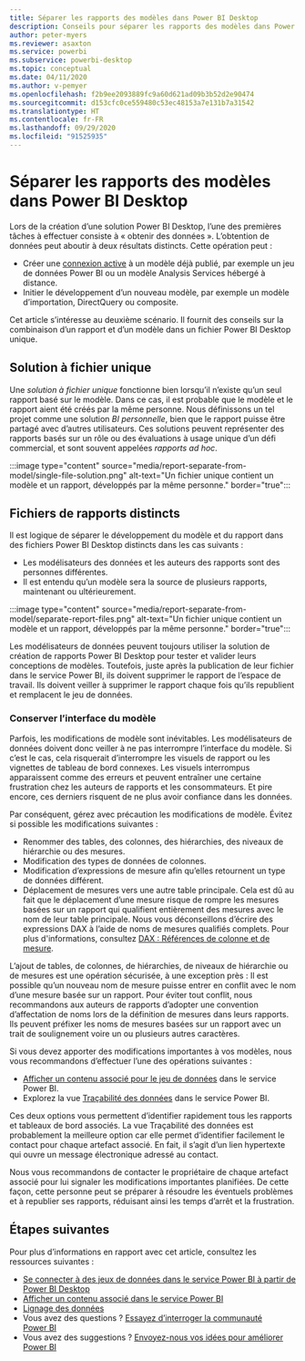 ```yaml
---
title: Séparer les rapports des modèles dans Power BI Desktop
description: Conseils pour séparer les rapports des modèles dans Power BI Desktop.
author: peter-myers
ms.reviewer: asaxton
ms.service: powerbi
ms.subservice: powerbi-desktop
ms.topic: conceptual
ms.date: 04/11/2020
ms.author: v-pemyer
ms.openlocfilehash: f2b9ee2093889fc9a60d621ad09b3b52d2e90474
ms.sourcegitcommit: d153cfc0ce559480c53ec48153a7e131b7a31542
ms.translationtype: HT
ms.contentlocale: fr-FR
ms.lasthandoff: 09/29/2020
ms.locfileid: "91525935"
---
```

# <a name="separate-reports-from-models-in-power-bi-desktop"></a>Séparer les rapports des modèles dans Power BI Desktop

Lors de la création d’une solution Power BI Desktop, l’une des premières tâches à effectuer consiste à « obtenir des données ». L’obtention de données peut aboutir à deux résultats distincts. Cette opération peut :

- Créer une [connexion active](../connect-data/desktop-report-lifecycle-datasets.md) à un modèle déjà publié, par exemple un jeu de données Power BI ou un modèle Analysis Services hébergé à distance.
- Initier le développement d’un nouveau modèle, par exemple un modèle d’importation, DirectQuery ou composite.

Cet article s’intéresse au deuxième scénario. Il fournit des conseils sur la combinaison d’un rapport et d’un modèle dans un fichier Power BI Desktop unique.

## <a name="single-file-solution"></a>Solution à fichier unique

Une _solution à fichier unique_ fonctionne bien lorsqu’il n’existe qu’un seul rapport basé sur le modèle. Dans ce cas, il est probable que le modèle et le rapport aient été créés par la même personne. Nous définissons un tel projet comme une solution _BI personnelle_, bien que le rapport puisse être partagé avec d’autres utilisateurs. Ces solutions peuvent représenter des rapports basés sur un rôle ou des évaluations à usage unique d’un défi commercial, et sont souvent appelées _rapports ad hoc_.

:::image type="content" source="media/report-separate-from-model/single-file-solution.png" alt-text="Un fichier unique contient un modèle et un rapport, développés par la même personne." border="true":::

## <a name="separate-report-files"></a>Fichiers de rapports distincts

Il est logique de séparer le développement du modèle et du rapport dans des fichiers Power BI Desktop distincts dans les cas suivants :

- Les modélisateurs des données et les auteurs des rapports sont des personnes différentes.
- Il est entendu qu’un modèle sera la source de plusieurs rapports, maintenant ou ultérieurement.

:::image type="content" source="media/report-separate-from-model/separate-report-files.png" alt-text="Un fichier unique contient un modèle et un rapport, développés par la même personne." border="true":::

Les modélisateurs de données peuvent toujours utiliser la solution de création de rapports Power BI Desktop pour tester et valider leurs conceptions de modèles. Toutefois, juste après la publication de leur fichier dans le service Power BI, ils doivent supprimer le rapport de l’espace de travail. Ils doivent veiller à supprimer le rapport chaque fois qu’ils republient et remplacent le jeu de données.

### <a name="preserve-the-model-interface"></a>Conserver l’interface du modèle

Parfois, les modifications de modèle sont inévitables. Les modélisateurs de données doivent donc veiller à ne pas interrompre l’interface du modèle. Si c’est le cas, cela risquerait d’interrompre les visuels de rapport ou les vignettes de tableau de bord connexes. Les visuels interrompus apparaissent comme des erreurs et peuvent entraîner une certaine frustration chez les auteurs de rapports et les consommateurs. Et pire encore, ces derniers risquent de ne plus avoir confiance dans les données.

Par conséquent, gérez avec précaution les modifications de modèle. Évitez si possible les modifications suivantes :

- Renommer des tables, des colonnes, des hiérarchies, des niveaux de hiérarchie ou des mesures.
- Modification des types de données de colonnes.
- Modification d’expressions de mesure afin qu’elles retournent un type de données différent.
- Déplacement de mesures vers une autre table principale. Cela est dû au fait que le déplacement d’une mesure risque de rompre les mesures basées sur un rapport qui qualifient entièrement des mesures avec le nom de leur table principale. Nous vous déconseillons d’écrire des expressions DAX à l’aide de noms de mesures qualifiés complets. Pour plus d'informations, consultez [DAX : Références de colonne et de mesure](dax-column-measure-references.md).

L’ajout de tables, de colonnes, de hiérarchies, de niveaux de hiérarchie ou de mesures est une opération sécurisée, à une exception près : Il est possible qu’un nouveau nom de mesure puisse entrer en conflit avec le nom d’une mesure basée sur un rapport. Pour éviter tout conflit, nous recommandons aux auteurs de rapports d’adopter une convention d’affectation de noms lors de la définition de mesures dans leurs rapports. Ils peuvent préfixer les noms de mesures basées sur un rapport avec un trait de soulignement voire un ou plusieurs autres caractères.

Si vous devez apporter des modifications importantes à vos modèles, nous vous recommandons d’effectuer l’une des opérations suivantes :

- [Afficher un contenu associé pour le jeu de données](../consumer/end-user-related.md) dans le service Power BI.
- Explorez la vue [Traçabilité des données](../collaborate-share/service-data-lineage.md) dans le service Power BI.

Ces deux options vous permettent d’identifier rapidement tous les rapports et tableaux de bord associés. La vue Traçabilité des données est probablement la meilleure option car elle permet d’identifier facilement le contact pour chaque artefact associé. En fait, il s’agit d’un lien hypertexte qui ouvre un message électronique adressé au contact.

Nous vous recommandons de contacter le propriétaire de chaque artefact associé pour lui signaler les modifications importantes planifiées. De cette façon, cette personne peut se préparer à résoudre les éventuels problèmes et à republier ses rapports, réduisant ainsi les temps d’arrêt et la frustration.

## <a name="next-steps"></a>Étapes suivantes

Pour plus d’informations en rapport avec cet article, consultez les ressources suivantes :

- [Se connecter à des jeux de données dans le service Power BI à partir de Power BI Desktop](../connect-data/desktop-report-lifecycle-datasets.md)
- [Afficher un contenu associé dans le service Power BI](../consumer/end-user-related.md)
- [Lignage des données](../collaborate-share/service-data-lineage.md)
- Vous avez des questions ? [Essayez d’interroger la communauté Power BI](https://community.powerbi.com/)
- Vous avez des suggestions ? [Envoyez-nous vos idées pour améliorer Power BI](https://ideas.powerbi.com/)
